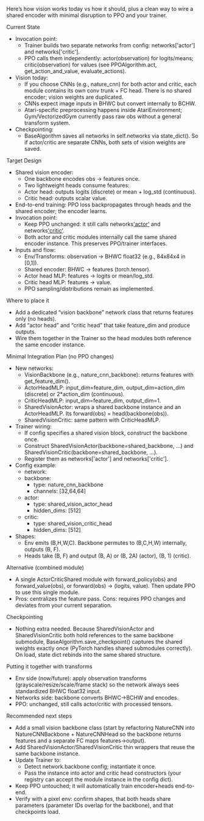 Here’s how vision works today vs how it should, plus a clean way to wire a shared encoder with minimal disruption to
  PPO and your trainer.

  Current State

  - Invocation point:
      - Trainer builds two separate networks from config: networks['actor'] and networks['critic'].
      - PPO calls them independently: actor(observation) for logits/means; critic(observation) for values (see
  PPOAlgorithm.act, get_action_and_value, evaluate_actions).
  - Vision today:
      - If you choose CNNs (e.g., nature_cnn) for both actor and critic, each module contains its own conv trunk + FC
  head. There is no shared encoder; vision weights are duplicated.
      - CNNs expect image inputs in BHWC but convert internally to BCHW.
      - Atari-specific preprocessing happens inside AtariEnvironment; Gym/VectorizedGym currently pass raw obs without
  a general transform system.
  - Checkpointing:
      - BaseAlgorithm saves all networks in self.networks via state_dict(). So if actor/critic are separate CNNs, both
  sets of vision weights are saved.

  Target Design

  - Shared vision encoder:
      - One backbone encodes obs → features once.
      - Two lightweight heads consume features:
      - Actor head: outputs logits (discrete) or mean + log_std (continuous).
      - Critic head: outputs scalar value.
  - End-to-end training: PPO loss backpropagates through heads and the shared encoder; the encoder learns.
  - Invocation point:
      - Keep PPO unchanged: it still calls networks['actor'](obs) and networks['critic'](obs).
      - Both actor and critic modules internally call the same shared encoder instance. This preserves PPO/trainer
  interfaces.
  - Inputs and flow:
      - Env/Transforms: observation → BHWC float32 (e.g., 84x84x4 in [0,1]).
      - Shared encoder: BHWC → features (torch.tensor).
      - Actor head MLP: features → logits or mean/log_std.
      - Critic head MLP: features → value.
      - PPO sampling/distributions remain as implemented.

  Where to place it

  - Add a dedicated “vision backbone” network class that returns features only (no heads).
  - Add “actor head” and “critic head” that take feature_dim and produce outputs.
  - Wire them together in the Trainer so the head modules both reference the same encoder instance.

  Minimal Integration Plan (no PPO changes)

  - New networks:
      - VisionBackbone (e.g., nature_cnn_backbone): returns features with get_feature_dim().
      - ActorHeadMLP: input_dim=feature_dim, output_dim=action_dim (discrete) or 2*action_dim (continuous).
      - CriticHeadMLP: input_dim=feature_dim, output_dim=1.
      - SharedVisionActor: wraps a shared backbone instance and an ActorHeadMLP. Its forward(obs) =
  head(backbone(obs)).
      - SharedVisionCritic: same pattern with CriticHeadMLP.
  - Trainer wiring:
      - If config specifies a shared vision block, construct the backbone once.
      - Construct SharedVisionActor(backbone=shared_backbone, ...) and
  SharedVisionCritic(backbone=shared_backbone, ...).
      - Register them as networks['actor'] and networks['critic'].
  - Config example:
      - network:
      - backbone:
        - type: nature_cnn_backbone
        - channels: [32,64,64]
      - actor:
        - type: shared_vision_actor_head
        - hidden_dims: [512]
      - critic:
        - type: shared_vision_critic_head
        - hidden_dims: [512]
  - Shapes:
      - Env emits (B,H,W,C). Backbone permutes to (B,C,H,W) internally, outputs (B, F).
      - Heads take (B, F) and output (B, A) or (B, 2A) (actor), (B, 1) (critic).

  Alternative (combined module)

  - A single ActorCriticShared module with forward_policy(obs) and forward_value(obs), or forward(obs) -> (logits,
  value). Then update PPO to use this single module.
  - Pros: centralizes the feature pass. Cons: requires PPO changes and deviates from your current separation.

  Checkpointing

  - Nothing extra needed. Because SharedVisionActor and SharedVisionCritic both hold references to the same backbone
  submodule, BaseAlgorithm.save_checkpoint() captures the shared weights exactly once (PyTorch handles shared
  submodules correctly). On load, state dict rebinds into the same shared structure.

  Putting it together with transforms

  - Env side (now/future): apply observation transforms (grayscale/resize/scale/frame stack) so the network always
  sees standardized BHWC float32 input.
  - Networks side: backbone converts BHWC→BCHW and encodes.
  - PPO: unchanged, still calls actor/critic with processed tensors.

  Recommended next steps

  - Add a small vision backbone class (start by refactoring NatureCNN into NatureCNNBackbone + NatureCNNHead so the
  backbone returns features and a separate FC maps features→output).
  - Add SharedVisionActor/SharedVisionCritic thin wrappers that reuse the same backbone instance.
  - Update Trainer to:
      - Detect network.backbone config; instantiate it once.
      - Pass the instance into actor and critic head constructors (your registry can accept the module instance in the
  config dict).
  - Keep PPO untouched; it will automatically train encoder+heads end-to-end.
  - Verify with a pixel env: confirm shapes, that both heads share parameters (parameter IDs overlap for the
  backbone), and that checkpoints load.